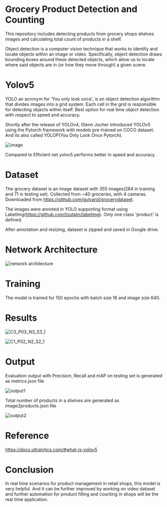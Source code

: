 # Grocery Product Detection and Counting

This repository includes detecting products from grocery shops shelves images and calculating total count of products in a shelf.

Object detection is a computer vision technique that works to identify and locate objects within an image or video. Specifically, object detection draws bounding boxes around these detected objects, which allow us to locate where said objects are in (or how they move through) a given scene.

# Yolov5

YOLO an acronym for 'You only look once', is an object detection algorithm that divides images into a grid system. Each cell in the grid is responsible for detecting objects within itself. Best option for real time object detection with respect to speed and accuracy.

Shortly after the release of YOLOv4, Glenn Jocher introduced YOLOv5 using the Pytorch framework with models pre-trained on COCO dataset. And its also called YOLOP(You Only Look Once Pytorch). 

![image](https://user-images.githubusercontent.com/71822090/136696222-a4a15e2d-90c8-4e8c-9e75-72801f2f3b28.png)

Compared to Efficient net yolov5 performs better in speed and accuracy.

# Dataset

The grocery dataset is an image dataset with 355 images(284 in training and 71 in testing set). Collected from ~40 groceries, with 4 cameras.
Downloaded from https://github.com/gulvarol/grocerydataset.

The images were annoted in YOLO supporting format using LabelImg(https://github.com/tzutalin/labelImg).
Only one class 'product' is defined.

After annotation and resizing, dataset is zipped and saved in Google drive.

# Network Architecture

![network architecture](https://user-images.githubusercontent.com/71822090/136700132-8d213f26-68d2-43af-b70f-a1752d50883d.JPG)

# Training

The model is trained for 150 epochs with batch size 16 and image size 640.

# Results

![C3_P03_N3_S3_1](https://user-images.githubusercontent.com/71822090/136700304-bb714e28-f730-4c04-a865-f6dfc023bcae.jpg)

![C1_P02_N2_S2_1](https://user-images.githubusercontent.com/71822090/136700332-82137331-1e63-43b5-a957-f6e2df55e4d2.jpg)

# Output

Evaluation output with Precision, Recall and mAP on testing set is generated as metrics.json file

![output1](https://user-images.githubusercontent.com/71822090/136700564-228f786d-2aae-4d97-9747-28c607cf51ae.JPG)

Total number of products in a shelves are generated as image2products.json file

![output2](https://user-images.githubusercontent.com/71822090/136700585-34667677-f10a-47b0-9e45-180e4eedccf7.JPG)

# Reference

https://docs.ultralytics.com/#what-is-yolov5

# Conclusion

In real time scenarios for product management in retail shops, this model is very helpful. And it can be further improved by working on video dataset and further automation for product filling and counting in shops will be the real time application.








